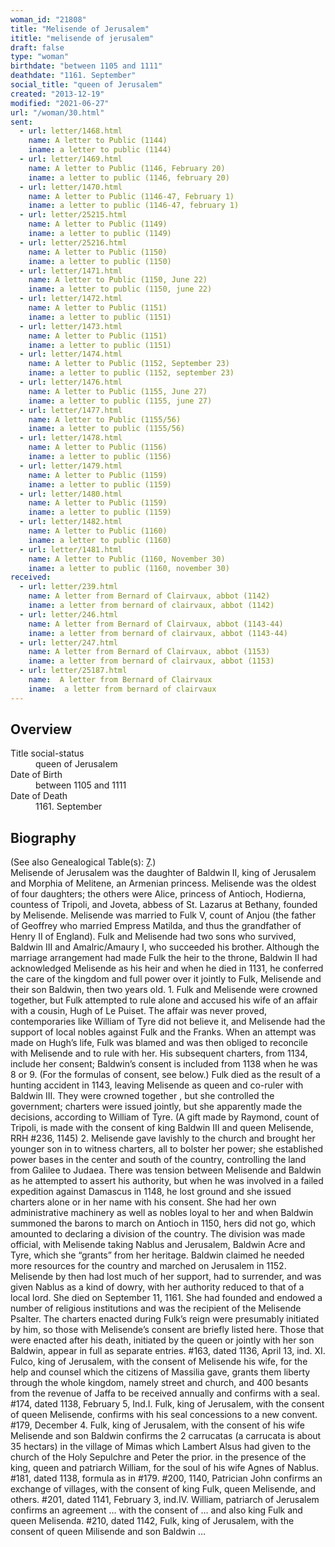 ```yaml
---
woman_id: "21808"
title: "Melisende of Jerusalem"
ititle: "melisende of jerusalem"
draft: false
type: "woman"
birthdate: "between 1105 and 1111"
deathdate: "1161. September"
social_title: "queen of Jerusalem"
created: "2013-12-19"
modified: "2021-06-27"
url: "/woman/30.html"
sent:
  - url: letter/1468.html
    name: A letter to Public (1144)
    iname: a letter to public (1144)
  - url: letter/1469.html
    name: A letter to Public (1146, February 20)
    iname: a letter to public (1146, february 20)
  - url: letter/1470.html
    name: A letter to Public (1146-47, February 1)
    iname: a letter to public (1146-47, february 1)
  - url: letter/25215.html
    name: A letter to Public (1149)
    iname: a letter to public (1149)
  - url: letter/25216.html
    name: A letter to Public (1150)
    iname: a letter to public (1150)
  - url: letter/1471.html
    name: A letter to Public (1150, June 22)
    iname: a letter to public (1150, june 22)
  - url: letter/1472.html
    name: A letter to Public (1151)
    iname: a letter to public (1151)
  - url: letter/1473.html
    name: A letter to Public (1151)
    iname: a letter to public (1151)
  - url: letter/1474.html
    name: A letter to Public (1152, September 23)
    iname: a letter to public (1152, september 23)
  - url: letter/1476.html
    name: A letter to Public (1155, June 27)
    iname: a letter to public (1155, june 27)
  - url: letter/1477.html
    name: A letter to Public (1155/56)
    iname: a letter to public (1155/56)
  - url: letter/1478.html
    name: A letter to Public (1156)
    iname: a letter to public (1156)
  - url: letter/1479.html
    name: A letter to Public (1159)
    iname: a letter to public (1159)
  - url: letter/1480.html
    name: A letter to Public (1159)
    iname: a letter to public (1159)
  - url: letter/1482.html
    name: A letter to Public (1160)
    iname: a letter to public (1160)
  - url: letter/1481.html
    name: A letter to Public (1160, November 30)
    iname: a letter to public (1160, november 30)
received:
  - url: letter/239.html
    name: A letter from Bernard of Clairvaux, abbot (1142)
    iname: a letter from bernard of clairvaux, abbot (1142)
  - url: letter/246.html
    name: A letter from Bernard of Clairvaux, abbot (1143-44)
    iname: a letter from bernard of clairvaux, abbot (1143-44)
  - url: letter/247.html
    name: A letter from Bernard of Clairvaux, abbot (1153)
    iname: a letter from bernard of clairvaux, abbot (1153)
  - url: letter/25187.html
    name:  A letter from Bernard of Clairvaux
    iname:  a letter from bernard of clairvaux
---
```

<h2 class="mt-4">Overview</h2><dt>Title social-status</dt><dd>queen of Jerusalem</dd><dt>Date of Birth</dt><dd>between 1105 and 1111</dd><dt>Date of Death</dt><dd>1161. September</dd><h2 class="mt-4">Biography</h2>(See also Genealogical Table(s): <a href="/content/genealogy-baldwin#n30">7</a>.)<br>Melisende of Jerusalem was the daughter of Baldwin II, king of Jerusalem and Morphia of Melitene, an Armenian princess.  Melisende was the oldest of four daughters; the others were Alice, princess of Antioch, Hodierna, countess of Tripoli, and Joveta, abbess of  St. Lazarus at Bethany, founded by Melisende.  Melisende was married to Fulk V, count of Anjou (the father of Geoffrey who married Empress Matilda, and thus the grandfather of Henry II of England).  Fulk and Melisende had two sons who survived, Baldwin III and Amalric/Amaury I, who succeeded his brother.  Although the marriage arrangement had made Fulk the heir to the throne, Baldwin II had acknowledged Melisende as his heir and when he died in 1131, he conferred the care of the kingdom and full power over it jointly to Fulk, Melisende and their son Baldwin, then two years old. 1. Fulk and Melisende were crowned together, but Fulk attempted to rule alone and accused his wife of an affair with a cousin, Hugh of Le Puiset.  The affair was never proved, contemporaries like William of Tyre did not believe it, and Melisende had the support of local nobles against Fulk and the Franks.   When an attempt was made on Hugh’s life, Fulk was blamed and was then obliged to reconcile with Melisende and to rule with her.   His subsequent charters, from 1134, include her consent; Baldwin’s consent is included from 1138 when he was 8 or 9.  (For the formulas of consent, see below.)  
Fulk died as the result of a hunting accident in 1143, leaving Melisende as queen and co-ruler with Baldwin III.  They  were crowned together , but she controlled the government; charters were issued jointly, but she apparently made the decisions, according to William of Tyre.   (A gift made by Raymond, count of Tripoli, is made with the consent of king Baldwin III and queen Melisende, RRH #236,  1145) 2.   Melisende gave lavishly to the church and brought her younger son in to witness charters, all to bolster her power;  she established power bases in the center and south of the country, controlling the land from Galilee to Judaea.  There was tension between Melisende and Baldwin as he attempted to assert his authority, but when he was involved in a failed expedition against Damascus in 1148, he  lost ground and she issued charters alone or in her name with his consent.   She had her own administrative machinery as well as nobles loyal to her and when Baldwin summoned the barons to march on Antioch in 1150, hers did not go, which amounted to declaring a division of the country.  The division was made official, with Melisende taking Nablus and Jerusalem, Baldwin Acre and Tyre,  which she “grants” from her heritage.  Baldwin claimed he needed more resources for the country and marched on Jerusalem in 1152.  Melisende by then had lost much of her support, had to surrender, and was given Nablus as a kind of dowry, with her authority reduced to that of a local lord.  She died on September 11, 1161.  She had founded and endowed a number of religious institutions and was the recipient of the Melisende Psalter.   
The charters enacted during Fulk’s reign were presumably initiated by him, so those with Melisende’s consent are briefly listed here.  Those that were enacted after his death, initiated by the queen or jointly with her son Baldwin, appear in full as separate entries.
#163, dated 1136, April 13, ind. XI.  Fulco, king of Jerusalem, with the consent of Melisende his wife, for the help and counsel which the citizens of Massilia gave, grants them liberty through the whole kingdom, namely street and church, and 400 besants from the revenue of Jaffa to be received annually and confirms with a seal.
 #174, dated 1138, February 5, Ind.I.  Fulk, king of Jerusalem, with the consent of queen Melisende, confirms with his seal concessions to a new convent.
#179, December 4.  Fulk, king of Jerusalem, with the consent of his wife Melisende and son Baldwin confirms the 2 carrucatas (a carrucata is about 35 hectars) in the village of Mimas which Lambert Alsus had given to the church of the Holy Sepulchre and Peter the prior. in the presence of the king, queen and patriarch William, for the soul of his wife Agnes of Nablus.
#181, dated 1138, formula as in #179.
#200, 1140, Patrician John confirms an exchange of villages, with the consent of king Fulk, queen Melisende, and others.
#201, dated 1141, February 3, ind.IV.  William, patriarch of Jerusalem confirms an agreement … with the consent of … and also king Fulk and queen Melisenda.
#210, dated 1142, Fulk, king of Jerusalem, with the consent of queen Milisende and son Baldwin …
